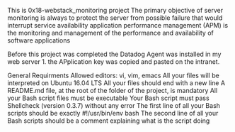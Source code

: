 This is 0x18-webstack_monitoring project
The primary objective of server monitoring is always to protect the server from possible failure that would interrupt service availability
application performance management (APM) is the monitoring and management of the performance and availability of software applications

Before this project was completed the Datadog Agent was installed in my web server 1. the APplication key was copied and pasted on the intranet.

General Requirments
Allowed editors: vi, vim, emacs
All your files will be interpreted on Ubuntu 16.04 LTS
All your files should end with a new line
A README.md file, at the root of the folder of the project, is mandatory
All your Bash script files must be executable
Your Bash script must pass Shellcheck (version 0.3.7) without any error
The first line of all your Bash scripts should be exactly #!/usr/bin/env bash
The second line of all your Bash scripts should be a comment explaining what is the script doing
